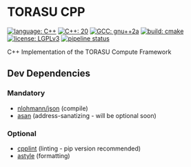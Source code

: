# TORASU CPP

[![language: C++](https://img.shields.io/badge/language-C%2B%2B-f34b7d)](https://en.wikipedia.org/wiki/C%2B%2B)
[![C++: 20](https://img.shields.io/badge/C%2B%2B-20-f34b7d)](https://en.cppreference.com/w/cpp/20)
[![GCC: gnu++2a](https://img.shields.io/badge/GCC-gnu%2B%2B2a-f34b7d)](https://www.gnu.org/software/gcc/projects/cxx-status.html#cxx2a)
[![build: cmake](https://img.shields.io/badge/build-cmake-89e051)](https://cmake.org/)
[![license: LGPLv3](https://img.shields.io/badge/license-LGPLv3-blue)](https://choosealicense.com/licenses/lgpl-3.0/)
[![pipeline status](https://ci.d-04.de/buildStatus/icon?job=torasu-cpp)](https://gitlab.com/hcink/torasu/torasu-cpp/pipelines)

C++ Implementation of the TORASU Compute Framework

## Dev Dependencies

### Mandatory

- [nlohmann/json](https://github.com/nlohmann/json) (compile)
- [asan](https://github.com/google/sanitizers/wiki/AddressSanitizer) (address-sanatizing - will be optional soon)

### Optional

- [cpplint](https://github.com/google/styleguide) (linting - pip version recommended)
- [astyle](http://astyle.sourceforge.net/) (formatting)